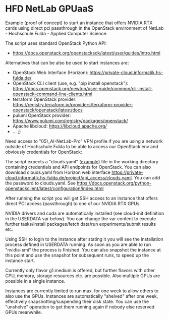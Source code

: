 # HFD NetLab GPUaaS

Example (proof of concept) to start an instance that offers NVIDIA RTX cards using direct pci passthrough in the OpenStack environment of NetLab - Hochschule Fulda - Applied Computer Science.

The script uses standard OpenStack Python API:
- https://docs.openstack.org/openstacksdk/latest/user/guides/intro.html

Alternatives that can be also be used to start instances are:
- OpenStack Web Interface (Horizon): https://private-cloud.informatik.hs-fulda.de/
- OpenStack CLI client (use, e.g. "pip install openstack"): https://docs.openstack.org/newton/user-guide/common/cli-install-openstack-command-line-clients.html
- terraform OpenStack provider: https://registry.terraform.io/providers/terraform-provider-openstack/openstack/latest/docs
- pulumi OpenStack provider: https://www.pulumi.com/registry/packages/openstack/
- Apache libcloud: https://libcloud.apache.org/
- ... ;)

Need access to "05)_AI-NetLab-Pro" VPN profile if you are using a network outside of Hochschule Fulda to be able to access our OpenStack env and obviously credentials for OpenStack:

The script expects a "clouds.yaml" ([example](https://raw.githubusercontent.com/srieger1/hfd-netlab-openstack-gpuaas/main/clouds.yaml)) file in the working directory containing credentials and API endpoints for OpenStack. You can also download clouds.yaml from Horizon web interface https://private-cloud.informatik.hs-fulda.de/project/api_access/clouds.yaml. You can add the password to clouds.yaml. See https://docs.openstack.org/python-openstackclient/latest/configuration/index.html


After running the script you will get SSH access to an instance that offers direct PCI access (passthrough) to one of our NVIDIA RTX GPUs.

NVIDIA drivers and cuda are automatically installed (see cloud-init definition in the USERDATA var below). You can change the var content to execute further tasks/install packages/fetch data/run experiments/submit results etc.

Using SSH to login to the instance after stating it you will see the installation process defined in USERDATA running. As soon as you are able to run "nvidia-smi" the process is finished. You can also snapshot the instance at this point and use the snapshot for subsequent runs, to speed up the instance start.

Currently only flavor g1.medium is offered, but further flavors with other CPU, memory, storage resources etc. are possible. Also multiple GPUs are possible in a single instance.

Instances are currently limited to run max. for one week to allow others to also use the GPUs. Instances are automatically "shelved" after one week, effectively snapshotting/suspending their disk state. You can use the "unshelve" operation to get them running again if nobody else reserved GPUs meanwhile.